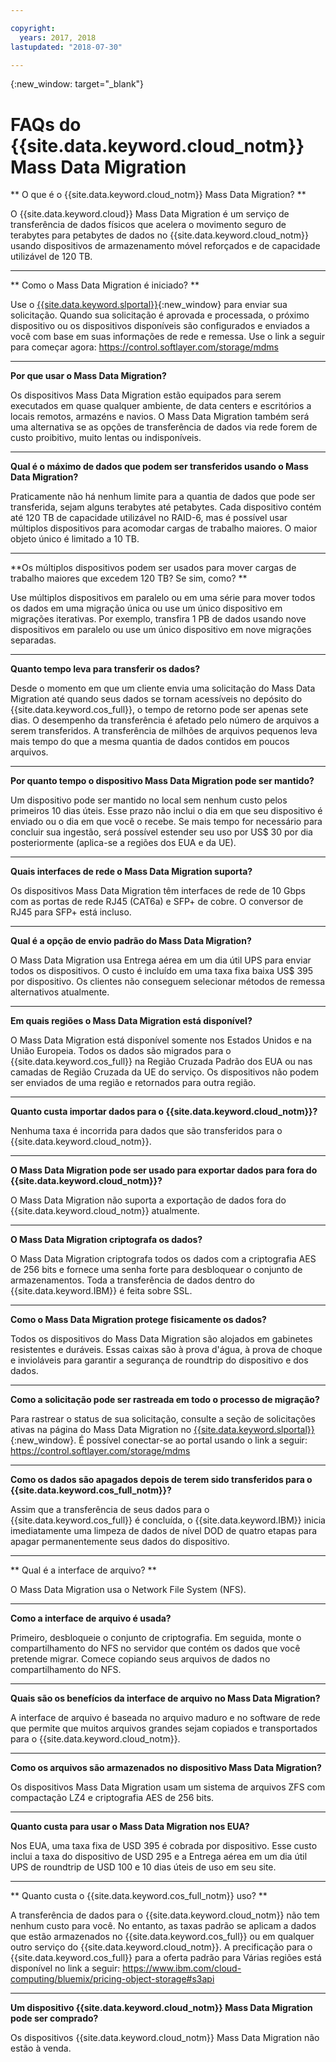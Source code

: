 ```yaml
---

copyright:
  years: 2017, 2018
lastupdated: "2018-07-30"

---
```

{:new_window: target="_blank"}

# FAQs do {{site.data.keyword.cloud_notm}} Mass Data Migration

** O que é o  {{site.data.keyword.cloud_notm}}  Mass Data Migration? **

O {{site.data.keyword.cloud}} Mass Data Migration é um serviço de transferência de dados físicos que acelera o movimento seguro de terabytes para petabytes de dados no {{site.data.keyword.cloud_notm}} usando dispositivos de armazenamento móvel reforçados e de capacidade utilizável de 120 TB. 

<hr/>

** Como o Mass Data Migration é iniciado? **

Use o [{{site.data.keyword.slportal}}](https://control.softlayer.com/){:new_window} para enviar sua solicitação. Quando sua solicitação é aprovada e processada, o próximo dispositivo ou os dispositivos disponíveis são configurados e enviados a você com base em suas informações de rede e remessa. Use o link a seguir para começar agora: https://control.softlayer.com/storage/mdms

<hr/>

**Por que usar o Mass Data Migration?**

Os dispositivos Mass Data Migration estão equipados para serem executados em quase qualquer ambiente, de data centers e escritórios a locais remotos, armazéns e navios. O Mass Data Migration também será uma alternativa se as opções de transferência de dados via rede forem de custo proibitivo, muito lentas ou indisponíveis.

<hr/>

**Qual é o máximo de dados que podem ser transferidos usando o Mass Data Migration?**

Praticamente não há nenhum limite para a quantia de dados que pode ser transferida, sejam alguns terabytes até petabytes. Cada dispositivo contém até 120 TB de capacidade utilizável no RAID-6, mas é possível usar múltiplos dispositivos para acomodar cargas de trabalho maiores. O maior objeto único é limitado a 10 TB.

<hr/>

**Os múltiplos dispositivos podem ser usados para mover cargas de trabalho maiores que excedem 120 TB? Se sim, como? **

Use múltiplos dispositivos em paralelo ou em uma série para mover todos os dados em uma migração única ou use um único dispositivo em migrações iterativas. Por exemplo, transfira 1 PB de dados usando nove dispositivos em paralelo ou use um único dispositivo em nove migrações separadas.

<hr/>

**Quanto tempo leva para transferir os dados?**

Desde o momento em que um cliente envia uma solicitação do Mass Data Migration até quando seus dados se tornam acessíveis no depósito do {{site.data.keyword.cos_full}}, o tempo de retorno pode ser apenas sete dias. O desempenho da transferência é afetado pelo número de arquivos a serem transferidos. A transferência de milhões de arquivos pequenos leva mais tempo do que a mesma quantia de dados contidos em poucos arquivos. 

<hr/>

**Por quanto tempo o dispositivo Mass Data Migration pode ser mantido?** 

Um dispositivo pode ser mantido no local sem nenhum custo pelos primeiros 10 dias úteis. Esse prazo não inclui o dia em que seu dispositivo é enviado ou o dia em que você o recebe. Se mais tempo for necessário para concluir sua ingestão, será possível estender seu uso por US$ 30 por dia posteriormente (aplica-se a regiões dos EUA e da UE).

<hr/>

**Quais interfaces de rede o Mass Data Migration suporta?** 

Os dispositivos Mass Data Migration têm interfaces de rede de 10 Gbps com as portas de rede RJ45 (CAT6a) e SFP+ de cobre. O conversor de RJ45 para SFP+ está incluso.

<hr/>

**Qual é a opção de envio padrão do Mass Data Migration?**

O Mass Data Migration usa Entrega aérea em um dia útil UPS para enviar todos os dispositivos. O custo é incluído em uma taxa fixa baixa US$ 395 por dispositivo. Os clientes não conseguem selecionar métodos de remessa alternativos atualmente.

<hr/>

**Em quais regiões o Mass Data Migration está disponível?**

O Mass Data Migration está disponível somente nos Estados Unidos e na União Europeia. Todos os dados são migrados para o {{site.data.keyword.cos_full}} na Região Cruzada Padrão dos EUA ou nas camadas de Região Cruzada da UE do serviço. Os dispositivos não podem ser enviados de uma região e retornados para outra região.

<hr/>

**Quanto custa importar dados para o {{site.data.keyword.cloud_notm}}?**

Nenhuma taxa é incorrida para dados que são transferidos para o {{site.data.keyword.cloud_notm}}.

<hr/>

**O Mass Data Migration pode ser usado para exportar dados para fora do {{site.data.keyword.cloud_notm}}?**

O Mass Data Migration não suporta a exportação de dados fora do {{site.data.keyword.cloud_notm}} atualmente.

<hr/>

**O Mass Data Migration criptografa os dados?**

O Mass Data Migration criptografa todos os dados com a criptografia AES de 256 bits e fornece uma senha forte para desbloquear o conjunto de armazenamentos. Toda a transferência de dados dentro do
{{site.data.keyword.IBM}} é feita sobre SSL.

<hr/>

**Como o Mass Data Migration protege fisicamente os dados?**

Todos os dispositivos do Mass Data Migration são alojados em gabinetes resistentes e duráveis. Essas caixas são à prova d'água, à prova de choque e invioláveis para garantir a segurança de roundtrip do dispositivo e dos dados. 

<hr/>

**Como a solicitação pode ser rastreada em todo o processo de migração?**

Para rastrear o status de sua solicitação, consulte a seção de solicitações ativas na página do Mass Data Migration no [{{site.data.keyword.slportal}}](https://control.softlayer.com/){:new_window}. É possível conectar-se ao portal usando o link a seguir: https://control.softlayer.com/storage/mdms

<hr/>

**Como os dados são apagados depois de terem sido transferidos para o {{site.data.keyword.cos_full_notm}}?**

Assim que a transferência de seus dados para o {{site.data.keyword.cos_full}} é concluída, o {{site.data.keyword.IBM}} inicia imediatamente uma limpeza de dados de nível DOD de quatro etapas para apagar permanentemente seus dados do dispositivo.

<hr/>

** Qual é a interface de arquivo? **

O Mass Data Migration usa o Network File System (NFS).

<hr/>

**Como a interface de arquivo é usada?**

Primeiro, desbloqueie o conjunto de criptografia. Em seguida, monte o compartilhamento do NFS no servidor que contém os dados que você pretende migrar. Comece copiando seus arquivos de dados no compartilhamento do NFS.

<hr/>

**Quais são os benefícios da interface de arquivo no Mass Data Migration?**

A interface de arquivo é baseada no arquivo maduro e no software de rede que permite que muitos arquivos grandes sejam copiados e transportados para o {{site.data.keyword.cloud_notm}}.

<hr/>

**Como os arquivos são armazenados no dispositivo Mass Data Migration?**

Os dispositivos Mass Data Migration usam um sistema de arquivos ZFS com compactação LZ4 e criptografia AES de 256 bits.

<hr/>

**Quanto custa para usar o Mass Data Migration nos EUA?**

Nos EUA, uma taxa fixa de USD 395 é cobrada por dispositivo. Esse custo inclui a taxa do dispositivo de USD 295 e a Entrega aérea em um dia útil UPS de roundtrip de USD 100 e 10 dias úteis de uso em seu site.

<hr/>

** Quanto custa o  {{site.data.keyword.cos_full_notm}}  uso? ** 

A transferência de dados para o {{site.data.keyword.cloud_notm}} não tem nenhum custo para você. No entanto, as taxas padrão se aplicam a dados que estão armazenados no {{site.data.keyword.cos_full}} ou em qualquer outro serviço do {{site.data.keyword.cloud_notm}}. A precificação para o {{site.data.keyword.cos_full}} para a oferta padrão para Várias regiões está disponível no link a seguir: https://www.ibm.com/cloud-computing/bluemix/pricing-object-storage#s3api

<hr/>

**Um dispositivo {{site.data.keyword.cloud_notm}} Mass Data Migration pode ser comprado?**

Os dispositivos {{site.data.keyword.cloud_notm}} Mass Data Migration não estão à venda. 
